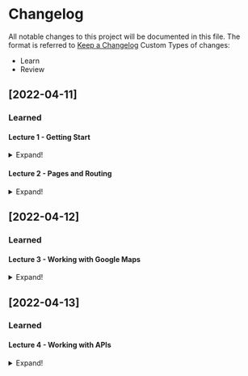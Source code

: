 # Changelog

All notable changes to this project will be documented in this file.
The format is referred to [Keep a Changelog](https://keepachangelog.com/en/1.0.0/)
Custom Types of changes:

- Learn
- Review

## [2022-04-11]

### Learned

#### Lecture 1 - Getting Start

<details>
  <summary>Expand!</summary>

| Section  | Title  | Learned Descriptions                                                                                                                                                     | Notes  |
|--------- |------- |------------------------------------------------------------------------------------------------------------------------------------------------------------------------- |------- |
| All      | All    | - Concept of original webpage<br>- Concept of Single Page Application (SPA)<br>- Concept of Universal Application<br>- Proplem of original SPA and the rescue of NuxtJS  |        |

</details>

#### Lecture 2 - Pages and Routing

<details>
  <summary>Expand!</summary>
  
| Section | Title                                                      | Learned Descriptions                                                                                                                                                                                                                                                                                                                                                                                                                                                                                                                                                  | Notes |
|---------|------------------------------------------------------------|-----------------------------------------------------------------------------------------------------------------------------------------------------------------------------------------------------------------------------------------------------------------------------------------------------------------------------------------------------------------------------------------------------------------------------------------------------------------------------------------------------------------------------------------------------------------------|-------|
| a       | Creating Our Homepage                                      | - Concept of components<br>- Pass data from parrent to children through "prop"<br>- Auto import by using nuxt.conifg.js                                                                                                                                                                                                                                                                                                                                                                                                                                               |       |
| b       | Adding Meta Tags and Other Elemenents to the HTML Head Tag | - Modify nuxt.config.js to add meta tag by Nuxt provided<br>- Same concept to body and another element, refer to [Meta Tags and SEO](https://nuxtjs.org/docs/features/meta-tags-seo/)                                                                                                                                                                                                                                                                                                                                                                                 |       |
| c       | How Does Routing in Nuxt Work?                             | - Based ont the structure in pages and the name of files to binding paramter<br>- Variable $route from Nuxt<br>- Using the created method from Vue Life Cycle                                                                                                                                                                                                                                                                                                                                                                                                         |       |
| d       | Creating the Property Page                                 | - Create a property page ready for link from homepage<br>- Put detail information and apply lecture 2b to load its title<br>- Create an static folder for a static data<br>- Under the static folder will be the relative path folder using for static path in html                                                                                                                                                                                                                                                                                                   |       |
| e       | Nuxt Link                                                  | - To be able to navigate redirect to a sub page by link there are several things to notice:<br>  - Using `<a>` will lead to the page have to reload all the elements and data<br>  - Using `<router-link>` provide by vue will handle it under the vue router, prevent the full load of `<a>`<br>  - Using `<nuxt-link>` similar with `<router-link>` but the sub page will be load before hand<br>  - Using `<nuxt-link>` with attribute no-prefetch will help to prevent this, in case of reducing the load since the application have haevy load in the first page |       |
| f       | Disabling Prefetch Globally                                | - Removing the `no-prefetch` in the homepage and adding config for it in nuxt.config.js by `route:{prefecthLinks: false}`<br>- If you want to `prefecth` the subpage again, you can add the attributes `prefecth` bage to the homepage<br>- Note: depend on the strategy of optimiztion then you can define when to prefetch or not to                                                                                                                                                                                                                                |       |
| g       | Creating Page Layouts                                      | - Create folder layout for structure the application view<br>- The tag `<nuxt/>` will help us with the feature to layout our web<br>- Create a default.vue for the default layout with header is grey color<br>- Clone a default.vue to red.vue for customize header with red color<br>- In the sub page, we just nee to add `layout: "red",` to the export default to make it change from Homepage and sub page                                                                                                                                                      |       |

</details>

## [2022-04-12]

### Learned

#### Lecture 3 - Working with Google Maps

<details>
  <summary>Expand!</summary>

| Section | Title                                    | Learned Description                                                                                                                                                                                                                                                                                                                                                                                                                                                                                                                                                                                                                                                                                                                                                                                                                                                                                                                                                                                                                                                                     | Notes                                                                                                                                                                                                                 |
|---------|------------------------------------------|-----------------------------------------------------------------------------------------------------------------------------------------------------------------------------------------------------------------------------------------------------------------------------------------------------------------------------------------------------------------------------------------------------------------------------------------------------------------------------------------------------------------------------------------------------------------------------------------------------------------------------------------------------------------------------------------------------------------------------------------------------------------------------------------------------------------------------------------------------------------------------------------------------------------------------------------------------------------------------------------------------------------------------------------------------------------------------------------|-----------------------------------------------------------------------------------------------------------------------------------------------------------------------------------------------------------------------|
| a       | Creating a Google Account                |                                                                                                                                                                                                                                                                                                                                                                                                                                                                                                                                                                                                                                                                                                                                                                                                                                                                                                                                                                                                                                                                                         |                                                                                                                                                                                                                       |
| b       | Creating a Google Cloud Platform Account |                                                                                                                                                                                                                                                                                                                                                                                                                                                                                                                                                                                                                                                                                                                                                                                                                                                                                                                                                                                                                                                                                         |                                                                                                                                                                                                                       |
| c       | Adding a Map To The Property Page        | - Adding a API from google map with the head() like Lecture 2 in b section<br>- Concept of [defer](https://www.w3schools.com/tags/att_script_defer.asp)<br>- Using mounted hook to handle show map on client (note: mounted in Nuxt is just running on the client side)                                                                                                                                                                                                                                                                                                                                                                                                                                                                                                                                                                                                                                                                                                                                                                                                                 |                                                                                                                                                                                                                       |
| d       | Problem 1 - Scripts and Single Page Apps | - The problem happen with those 3rd party library doesn't support SPA natively<br>- In our case, it's google map library we added in the scripts<br>- For the property page by its own its work fine, but when we go back to home page and click another property it will show error<br>- The resone behind this is, for some library they will load another inner library they need to be operated normally<br>- So the nuxt cache will let us know that there are an things that load once again in page<br>- Then we remember the `callback=initMap` in the query parameters of google map api earlier, to do that we need to have a function `initMap`<br>- We try to use window object in client side to set the page is load but it will come to another issue is `initMap not found` then we try to solve it like the comment in source code<br>- Concept of skip in `head()`                                                                                                                                                                                                    | *NOTE:* PLEASE BE CAREFUL WHEN USING 3RD PARTY LIBRARY, SCINE WE WILL FACING THIS ISSUE                                                                                                                               |
| e       | Problem 2 - Network Latency              | - For modern network speed, so far so good for this app, but things is not perfect in case of some where have 56kbs speed of internet => facing network latency problem<br>- The problem is with the low speed internet, the page will be load very slow, we can try it with the software called [Charles Proxy](https://www.charlesproxy.com/)<br>- The reason behind this is we using defer attribute when loading google library, the nuxt application source is load at the end of the page, so it have to wait for the google library load and executing first<br>- So we will change it to async<br>- But when it async, then the page is running very fast, lead to the source that using google library in `mounted()` cannot executed since the library not finish loading and executing yet<br>- We will create a method called `showMap()` and move the code from `mounted()` to `methods`<br>- To be invoke `showMap()` we need to use `setInterval()` in `mounted()`<br>- Now the google library can be loaded and finished executing anytime except infect the whole page |                                                                                                                                                                                                                       |
| f       | Solution - Plugins To The Rescue         | - Scine we have a bunch of code just for hanling showing google map on our page, we need the place to put all of that code to make the component source look nice and clean, that where plugin came for the rescure<br>- Create a plugins foleder, under that the file name have convention for nuxt to support us:<br>+ File name contain .client.js : Will let nuxt only run in browser<br>+ File name contain .server.js : Will let nuxt only run in server<br>+ File name contain .neither.js : Will let nuxt run in both<br>- Now we will migrate peace by peace to the plugin file we created `maps.client.js`<br>- After folow the process of creating plugin we will need to add the plugin to `nuxt.config.js` and call the function `showMap()` from plugin in `mounted()`                                                                                                                                                                                                                                                                                                    | *NOTE:* USING `maps` AS A PLUGIN NAME INSTEAD OF `googleMaps` BECAUSE OF WITH THE GENERIC NAME, WE DON'T NEED TO MODIFY ANYTHING ELSE BESIDE THE PLUGIN CODE IF WE CHANGE TO USE ANOTHER THING RATHER THAN GOOGLE MAP |

</details>

## [2022-04-13]

### Learned

#### Lecture 4 - Working with APIs

<details>
  <summary>Expand!</summary>

| Section | Title                           | Learned Description                                                                                                                                                                                                                                                                             | Notes                                                                       |
|---------|---------------------------------|-------------------------------------------------------------------------------------------------------------------------------------------------------------------------------------------------------------------------------------------------------------------------------------------------|-----------------------------------------------------------------------------|
| a       | Creating an Algolia Account     | - Using [Algolia](https://www.algolia.com)                                                                                                                                                                                                                                                      |                                                                             |
| b       | Using APIs on the Property Page | - Replacing local data test by calling API from algolia<br>- Adding plugins to call APIs<br>- Using nuxt hook `asyncData()` to trigger the function call API                                                                                                                                    | - `asyncData()` is the hook from NuxtJS provide to executing on server side |
| c       | Fetch & Polyfills               | - In case of the older browser not support fetch, we need to using another thing to handle it<br>- In this case there are 3 options: <br>+ [node-fetch](https://github.com/node-fetch/node-fetch)<br>+ [unfetch](https://github.com/developit/unfetch)<br>+ [Polyfill.io](https://polyfill.io/) | - We can skip it for now and comeback to it later if need                   |
| d       |                                 |                                                                                                                                                                                                                                                                                                 |                                                                             |
| e       |                                 |                                                                                                                                                                                                                                                                                                 |                                                                             |
| f       |                                 |                                                                                                                                                                                                                                                                                                 |                                                                             |
| g       |                                 |                                                                                                                                                                                                                                                                                                 |                                                                             |
| h       |                                 |                                                                                                                                                                                                                                                                                                 |                                                                             |
| i       |                                 |                                                                                                                                                                                                                                                                                                 |                                                                             |
| j       |                                 |                                                                                                                                                                                                                                                                                                 |                                                                             |
</details>